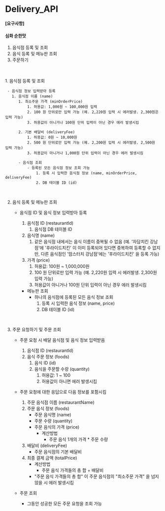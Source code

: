 # Delivery_API

**[요구사항]**

#### 심화 순한맛

 1. 음식점 등록 및 조회
 2. 음식 등록 및 메뉴판 조회
 3. 주문하기
<br>

<br>
1. 음식점 등록 및 조회

     - 음식점 정보 입력받아 등록
       1. 음식점 이름 (name)
          1. 최소주문 가격 (minOrderPrice)
              1. 허용값: 1,000원 ~ 100,000원 입력
              2. 100 원 단위로만 입력 가능 (예. 2,220원 입력 시 에러발생. 2,300원은 입력 가능)
              3. 허용값이 아니거나 100원 단위 입력이 아닌 경우 에러 발생시킴

          2. 기본 배달비 (deliveryFee)
              1. 허용값: 0원 ~ 10,000원
              2. 500 원 단위로만 입력 가능 (예. 2,200원 입력 시 에러발생. 2,500원 입력 가능)
              3. 허용값이 아니거나 1,000원 단위 입력이 아닌 경우 에러 발생시킴

          - 음식점 조회
              - 등록된 모든 음식점 정보 조회 가능
                  1. 등록 시 입력한 음식점 정보 (name, minOrderPrice, deliveryFee)
                  2. DB 테이블 ID (id)

<br>

2. 음식 등록 및 메뉴판 조회
   - 음식점 ID 및 음식 정보 입력받아 등록
       1. 음식점 ID (restaurantId)
           1. 음식점 DB 테이블 ID
       2. 음식명 (name)
           1. 같은 음식점 내에서는 음식 이름이 중복될 수 없음 (예. '자담치킨 강남점'에 '후라이드치킨' 이 이미 등록되어 있다면 중복하여 등록할 수 없지만, 다른 음식점인 '맘스터치 강남점'에는 '후라이드치킨' 을 등록 가능)
       3. 가격 (price)
           1. 허용값: 100원 ~ 1,000,000원
           2. 100 원 단위로만 입력 가능 (예. 2,220원 입력 시 에러발생. 2,300원 입력 가능)
           3. 허용값이 아니거나 100원 단위 입력이 아닌 경우 에러 발생시킴

     - 메뉴판 조회
         - 하나의 음식점에 등록된 모든 음식 정보 조회
             1. 등록 시 입력한 음식 정보 (name, price)
             2. DB 테이블 ID (id)

<br>

3. 주문 요청하기 및 주문 조회
    - 주문 요청 시 배달 음식점 및 음식 정보 입력받음
        1. 음식점 ID (restaurantId)
        2. 음식 주문 정보 (foods)
            1. 음식 ID (id)
            2. 음식을 주문할 수량 (quantity)
                1. 허용값: 1 ~ 100
                2. 허용값이 아니면 에러 발생시킴

    - 주문 요청에 대한 응답으로 다음 정보를 포함시킴
        1. 주문 음식점 이름 (restaurantName)
        2. 주문 음식 정보 (foods)
            - 주문 음식명 (name)
            - 주문 수량 (quantity)
            - 주문 음식의 가격 (price)
                - 계산방법
                    - 주문 음식 1개의 가격 * 주문 수량
        3. 배달비 (deliveryFee)
            - 주문 음식점의 기본 배달비
        4. 최종 결제 금액 (totalPrice)
            - 계산방법
                - 주문 음식 가격들의 총 합 + 배달비
            - "주문 음식 가격들의 총 합" 이 주문 음식점의 "최소주문 가격" 을 넘지 않을 시 에러 발생시킴

    - 주문 조회
        - 그동안 성공한 모든 주문 요청을 조회 가능

